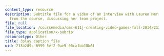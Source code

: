 ```yaml
---
content_type: resource
description: Subtitle file for a video of an interview with Lauren Merriman, a student
  from the course, discussing her team project.
file: null
file_location: /coursemedia/cms-611j-creating-video-games-fall-2014/213b289c69995ef29ae500cafbb18b6f_Od21y3eAwUo.vtt
file_type: application/x-subrip
resourcetype: Other
title: 3play caption file
uid: 213b289c-6999-5ef2-9ae5-00cafbb18b6f
---
```

